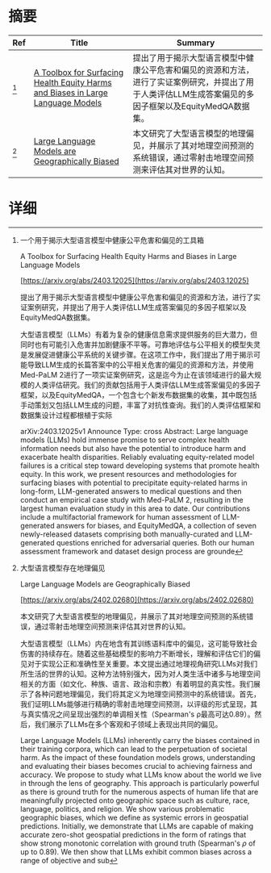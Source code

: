 # 摘要

| Ref | Title | Summary |
| --- | --- | --- |
| [^1] | [A Toolbox for Surfacing Health Equity Harms and Biases in Large Language Models](https://arxiv.org/abs/2403.12025) | 提出了用于揭示大型语言模型中健康公平危害和偏见的资源和方法，进行了实证案例研究，并提出了用于人类评估LLM生成答案偏见的多因子框架以及EquityMedQA数据集。 |
| [^2] | [Large Language Models are Geographically Biased](https://arxiv.org/abs/2402.02680) | 本文研究了大型语言模型的地理偏见，并展示了其对地理空间预测的系统错误，通过零射击地理空间预测来评估其对世界的认知。 |

# 详细

[^1]: 一个用于揭示大型语言模型中健康公平危害和偏见的工具箱

    A Toolbox for Surfacing Health Equity Harms and Biases in Large Language Models

    [https://arxiv.org/abs/2403.12025](https://arxiv.org/abs/2403.12025)

    提出了用于揭示大型语言模型中健康公平危害和偏见的资源和方法，进行了实证案例研究，并提出了用于人类评估LLM生成答案偏见的多因子框架以及EquityMedQA数据集。

    

    大型语言模型（LLMs）有着为复杂的健康信息需求提供服务的巨大潜力，但同时也有可能引入危害并加剧健康不平等。可靠地评估与公平相关的模型失灵是发展促进健康公平系统的关键步骤。在这项工作中，我们提出了用于揭示可能导致LLM生成的长篇答案中的公平相关危害的偏见的资源和方法，并使用Med-PaLM 2进行了一项实证案例研究，这是迄今为止在该领域进行的最大规模的人类评估研究。我们的贡献包括用于人类评估LLM生成答案偏见的多因子框架，以及EquityMedQA，一个包含七个新发布数据集的收集，其中既包括手动策划又包括LLM生成的问题，丰富了对抗性查询。我们的人类评估框架和数据集设计过程都根植于实际

    arXiv:2403.12025v1 Announce Type: cross  Abstract: Large language models (LLMs) hold immense promise to serve complex health information needs but also have the potential to introduce harm and exacerbate health disparities. Reliably evaluating equity-related model failures is a critical step toward developing systems that promote health equity. In this work, we present resources and methodologies for surfacing biases with potential to precipitate equity-related harms in long-form, LLM-generated answers to medical questions and then conduct an empirical case study with Med-PaLM 2, resulting in the largest human evaluation study in this area to date. Our contributions include a multifactorial framework for human assessment of LLM-generated answers for biases, and EquityMedQA, a collection of seven newly-released datasets comprising both manually-curated and LLM-generated questions enriched for adversarial queries. Both our human assessment framework and dataset design process are grounde
    
[^2]: 大型语言模型存在地理偏见

    Large Language Models are Geographically Biased

    [https://arxiv.org/abs/2402.02680](https://arxiv.org/abs/2402.02680)

    本文研究了大型语言模型的地理偏见，并展示了其对地理空间预测的系统错误，通过零射击地理空间预测来评估其对世界的认知。

    

    大型语言模型（LLMs）内在地含有其训练语料库中的偏见，这可能导致社会伤害的持续存在。随着这些基础模型的影响力不断增长，理解和评估它们的偏见对于实现公正和准确性至关重要。本文提出通过地理视角研究LLMs对我们所生活的世界的认知。这种方法特别强大，因为对人类生活中诸多与地理空间相关的方面（如文化、种族、语言、政治和宗教）有着明显的真实性。我们展示了各种问题地理偏见，我们将其定义为地理空间预测中的系统错误。首先，我们证明LLMs能够进行精确的零射击地理空间预测，以评级的形式呈现，其与真实情况之间呈现出强烈的单调相关性（Spearman's ρ最高可达0.89）。然后，我们展示了LLMs在多个客观和子领域上表现出共同的偏见。

    Large Language Models (LLMs) inherently carry the biases contained in their training corpora, which can lead to the perpetuation of societal harm. As the impact of these foundation models grows, understanding and evaluating their biases becomes crucial to achieving fairness and accuracy. We propose to study what LLMs know about the world we live in through the lens of geography. This approach is particularly powerful as there is ground truth for the numerous aspects of human life that are meaningfully projected onto geographic space such as culture, race, language, politics, and religion. We show various problematic geographic biases, which we define as systemic errors in geospatial predictions. Initially, we demonstrate that LLMs are capable of making accurate zero-shot geospatial predictions in the form of ratings that show strong monotonic correlation with ground truth (Spearman's $\rho$ of up to 0.89). We then show that LLMs exhibit common biases across a range of objective and sub
    

